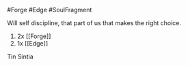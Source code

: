 #Forge #Edge #SoulFragment 

Will self discipline, that part of us that makes the right choice.

1. 2x [[Forge]]
2. 1x [[Edge]]

Tin Sintia